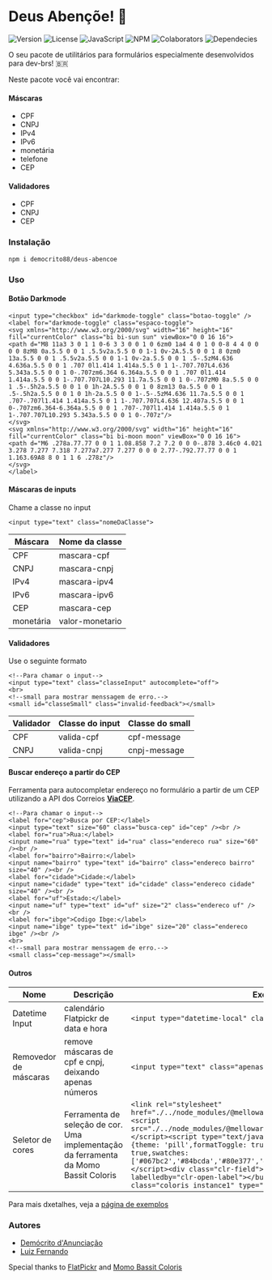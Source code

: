 # Deus Abençõe! 🙌

![Version](https://img.shields.io/badge/v1.0.0-%23d5a903.svg?style=for-the-badge)
![License](https://img.shields.io/badge/mit-%2335a439.svg?style=for-the-badge)
![JavaScript](https://img.shields.io/badge/javascript-%23323330.svg?style=for-the-badge&logo=javascript&logoColor=%23F7DF1E)
![NPM](https://img.shields.io/badge/NPM-%23CB3837.svg?style=for-the-badge&logo=npm&logoColor=white)
![Colaborators](https://img.shields.io/badge/colaborators-2-%23c93333.svg?style=for-the-badge)
![Dependecies](https://img.shields.io/badge/dependencies-2-%23d5a903.svg?style=for-the-badge)

O seu pacote de utilitários para formulários especialmente desenvolvidos para dev-brs! 🇧🇷


Neste pacote você vai encontrar:
#### Máscaras
- CPF
- CNPJ
- IPv4
- IPv6 
- monetária
- telefone
- CEP

#### Validadores
- CPF
- CNPJ
- CEP

### Instalação
```
npm i democrito88/deus-abencoe
```

### Uso


#### Botão Darkmode
```
<input type="checkbox" id="darkmode-toggle" class="botao-toggle" />
<label for="darkmode-toggle" class="espaco-toggle">
<svg xmlns="http://www.w3.org/2000/svg" width="16" height="16" fill="currentColor" class="bi bi-sun sun" viewBox="0 0 16 16">
<path d="M8 11a3 3 0 1 1 0-6 3 3 0 0 1 0 6zm0 1a4 4 0 1 0 0-8 4 4 0 0 0 0 8zM8 0a.5.5 0 0 1 .5.5v2a.5.5 0 0 1-1 0v-2A.5.5 0 0 1 8 0zm0 13a.5.5 0 0 1 .5.5v2a.5.5 0 0 1-1 0v-2a.5.5 0 0 1 .5-.5zM4.636 4.636a.5.5 0 0 1 .707 0l1.414 1.414a.5.5 0 1 1-.707.707L4.636 5.343a.5.5 0 0 1 0-.707zm6.364 6.364a.5.5 0 0 1 .707 0l1.414 1.414a.5.5 0 0 1-.707.707L10.293 11.7a.5.5 0 0 1 0-.707zM0 8a.5.5 0 0 1 .5-.5h2a.5.5 0 0 1 0 1h-2A.5.5 0 0 1 0 8zm13 0a.5.5 0 0 1 .5-.5h2a.5.5 0 0 1 0 1h-2a.5.5 0 0 1-.5-.5zM4.636 11.7a.5.5 0 0 1 .707-.707l1.414 1.414a.5.5 0 1 1-.707.707L4.636 12.407a.5.5 0 0 1 0-.707zm6.364-6.364a.5.5 0 0 1 .707-.707l1.414 1.414a.5.5 0 1 1-.707.707L10.293 5.343a.5.5 0 0 1 0-.707z"/>
</svg>
<svg xmlns="http://www.w3.org/2000/svg" width="16" height="16" fill="currentColor" class="bi bi-moon moon" viewBox="0 0 16 16">
<path d="M6 .278a.77.77 0 0 1 1.08.858 7.2 7.2 0 0 0-.878 3.46c0 4.021 3.278 7.277 7.318 7.277a7.277 7.277 0 0 0 2.77-.792.77.77 0 0 1 1.163.69A8 8 0 1 1 6 .278z"/>
</svg>
</label>
```

#### Máscaras de inputs

Chame a classe no input
```
<input type="text" class="nomeDaClasse">
```

|Máscara  |Nome da classe |
|---------|---------------|
|CPF      |mascara-cpf    |
|CNPJ     |mascara-cnpj   |
|IPv4     |mascara-ipv4   |
|IPv6     |mascara-ipv6   |
|CEP      |mascara-cep    |
|monetária|valor-monetario|

#### Validadores

Use o seguinte formato
```
<!--Para chamar o input-->
<input type="text" class="classeInput" autocomplete="off">
<br>
<!--small para mostrar menssagem de erro.-->
<small id="classeSmall" class="invalid-feedback"></small>
```

|Validador|Classe do input|Classe do small|
|---------|---------------|---------------|
|CPF      |valida-cpf     |cpf-message    |
|CNPJ     |valida-cnpj    |cnpj-message   |

#### Buscar endereço a partir do CEP
Ferramenta para autocompletar endereço no formulário a partir de um CEP utilizando a API dos Correios [__ViaCEP__](https://viacep.com.br/).

```
<!--Para chamar o input-->
<label for="cep">Busca por CEP:</label>
<input type="text" size="60" class="busca-cep" id="cep" /><br />
<label for="rua">Rua:</label>
<input name="rua" type="text" id="rua" class="endereco rua" size="60" /><br />
<label for="bairro">Bairro:</label>
<input name="bairro" type="text" id="bairro" class="endereco bairro" size="40" /><br />
<label for="cidade">Cidade:</label>
<input name="cidade" type="text" id="cidade" class="endereco cidade" size="40" /><br />
<label for="uf">Estado:</label>
<input name="uf" type="text" id="uf" size="2" class="endereco uf" /><br />
<label for="ibge">Codigo Ibge:</label>
<input name="ibge" type="text" id="ibge" size="20" class="endereco ibge" /><br />
<br>
<!--small para mostrar menssagem de erro.-->
<small class="cep-message"></small>
```

#### Outros

|Nome|Descrição|Exemplo|
|----|---------|-------|
|Datetime Input|calendário Flatpickr de data e hora| ```<input type="datetime-local" class="data-hora">```|
|Removedor de máscaras|remove máscaras de cpf e cnpj, deixando apenas números|```<input type="text" class="apenasNumeros">```|
|Seletor de cores|Ferramenta de seleção de cor. Uma implementação da ferramenta da Momo Bassit Coloris| ```<link rel="stylesheet" href="./../node_modules/@melloware/coloris/dist/coloris.min.css" /><script src="./../node_modules/@melloware/coloris/dist/esm/coloris.min.js"></script><script type="text/javascript">setInstance('.instance1', {theme: 'pill',formatToggle: true,closeButton: true,clearButton: true,swatches: ['#067bc2','#84bcda','#80e377','#ecc30b','#f37748','#d56062']});</script><div class="clr-field"><button type="button" aria-labelledby="clr-open-label"></button><input id="coloris" class="coloris instance1" type="text" data-coloris></div>```|

Para mais dxetalhes, veja a [página de exemplos](examples/index.html)

### Autores
- [Demócrito d'Anunciação](https://github.com/democrito88/)
- [Luiz Fernando](https://github.com/luizfernando1176/)

Special thanks to [FlatPickr](https://flatpickr.js.org) and [Momo Bassit Coloris](https://coloris.js.org/)